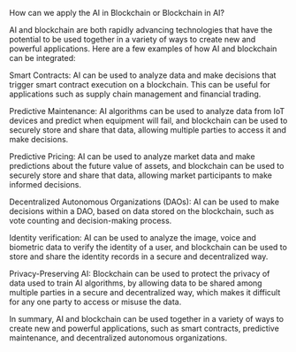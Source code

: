 How can we apply the AI in Blockchain or Blockchain in AI?

AI and blockchain are both rapidly advancing technologies that have the potential to be used together in a variety of ways to create new and powerful applications.
Here are a few examples of how AI and 
blockchain can be integrated:

Smart Contracts: AI can be used to analyze data and make decisions that trigger smart contract execution on a blockchain. This can be useful for applications such as 
supply chain management and financial trading.

Predictive Maintenance: AI algorithms can be used to analyze data from IoT devices and predict when equipment will fail, and blockchain can be used to securely store 
and share that data, allowing multiple parties to access it and make decisions.

Predictive Pricing: AI can be used to analyze market data and make predictions about the future value of assets, and blockchain can be used to securely store and share
that data, allowing market participants to make informed decisions.

Decentralized Autonomous Organizations (DAOs): AI can be used to make decisions within a DAO, based on data stored on the blockchain, such as vote counting and 
decision-making process.

Identity verification: AI can be used to analyze the image, voice and biometric data to verify the identity of a user, and blockchain can be used to store and share the
identity records in a secure and decentralized way.

Privacy-Preserving AI: Blockchain can be used to protect the privacy of data used to train AI algorithms, by allowing data to be shared among multiple parties in a
secure and decentralized way, which makes it difficult for any one party to access or misuse the data.

In summary, AI and blockchain can be used together in a variety of ways to create new and powerful applications, such as smart contracts, predictive maintenance,
and decentralized autonomous organizations.
